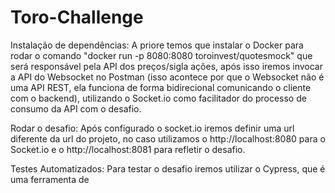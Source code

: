 # Toro-Challenge
Instalação de dependências:
A priore temos que instalar o Docker para rodar o comando "docker run -p 8080:8080 toroinvest/quotesmock" que será responsável pela API dos preços/sigla ações, após isso iremos invocar a API do Websocket no Postman (isso acontece por que o Websocket não é uma API REST, ela funciona de forma bidirecional comunicando o cliente com o backend), utilizando o Socket.io como facilitador do processo de consumo da API com o desafio.

Rodar o desafio:
Após configurado o socket.io iremos definir uma url diferente da url do projeto, no caso utilizamos o http://localhost:8080 para o Socket.io e o http://localhost:8081 para refletir o desafio.

Testes Automatizados:
Para testar o desafio iremos utilizar o Cypress, que é uma ferramenta de 
